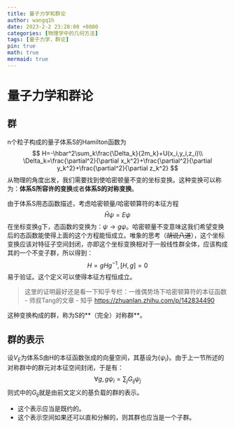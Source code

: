 ```yaml
---
title: 量子力学和群论
author: wangq1h
date: 2023-2-2 23:28:00 +0800
categories: [物理学中的几何方法]
tags: [量子力学，群论]
pin: true
math: true
mermaid: true
---
```


# 量子力学和群论

## 群

n个粒子构成的量子体系S的Hamilton函数为
$$
H=-\hbar^2\sum_k\frac{\Delta_k}{2m_k}+U(x_i,y_i,z_i)\\
\Delta_k=\frac{\partial^2}{\partial x_k^2}+\frac{\partial^2}{\partial y_k^2}+\frac{\partial^2}{\partial z_k^2}
$$
从物理的角度出发，我们需要找到使哈密顿量不变的坐标变换。这种变换可以称为：**体系S所容许的变换**或者**体系S的对称变换**。

由于体系S用态函数描述，考虑哈密顿量/哈密顿算符的本征方程
$$
\hat{H}\psi=E\psi
$$
在坐标变换g下，态函数的变换为：$\psi\rightarrow g\psi$。哈密顿量不变意味这我们希望变换后的态函数能使得上面的这个方程能恒成立。唯象的思考（~~胡说八道~~），这个坐标变换应该对特征子空间封闭，亦即这个坐标变换相对于一般线性群全体，应该构成其的一个不变子群，所以得到：
$$
H=gHg^{-1},[H,g]=0
$$
易于验证。这个定义可以使得本征方程恒成立。

> 这里的证明最好还是看一下知乎专栏：一维偶势场下哈密顿算符的本征函数 - 师叔Tang的文章 - 知乎
> https://zhuanlan.zhihu.com/p/142834490

这种变换构成的群，称为S的**（完全）对称群**。

## 群的表示

设$V_E$为体系S由H的本征函数张成的向量空间，其基设为$\{\psi_i\}$。由于上一节所述的对称群中的群元对本征空间封闭，于是有：
$$
\forall g,g\psi_i=\sum_jG_{ij}\psi_j
$$
则式中的$G_{ij}$就是由前文定义的基负载的群的表示。

* 这个表示应当是既约的。
* 这个表示空间如果还可以直和分解的，则其群也应当是一个子群。